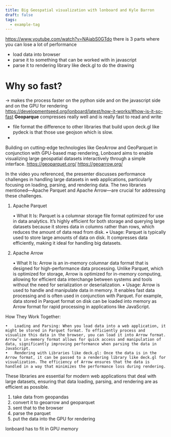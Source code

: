 ```yaml
---
title: Big Geospatial visualization with lonboard and Kyle Barron
draft: false
tags:
  - example-tag
---
```


https://www.youtube.com/watch?v=NAjabS0GTdo
there is 3 parts where you can lose a lot of performance
- load data into browser
- parse it to something that can be worked with in javascript
- parse it to rendering library like deck.gl to do the drawing


# Why so fast?
-> makes the process faster on the python side and on the javascript side and on the GPU for rendering
https://developmentseed.org/lonboard/latest/how-it-works/#how-is-it-so-fast
**Geoparque** compresses really well and is really fast to read and write
- file format
the difference to other libraries that build upon deck.gl like pydeck is that those use geojson which is slow. 
- 

Building on cutting-edge technologies like GeoArrow and GeoParquet in conjunction with GPU-based map rendering, Lonboard aims to enable visualizing large geospatial datasets interactively through a simple interface.
https://geoparquet.org/
https://geoarrow.org/

In the video you referenced, the presenter discusses performance challenges in handling large datasets in web applications, particularly focusing on loading, parsing, and rendering data. The two libraries mentioned—Apache Parquet and Apache Arrow—are crucial for addressing these challenges.

1. Apache Parquet

	•	What It Is: Parquet is a columnar storage file format optimized for use in data analytics. It’s highly efficient for both storage and querying large datasets because it stores data in columns rather than rows, which reduces the amount of data read from disk.
	•	Usage: Parquet is typically used to store large amounts of data on disk. It compresses data efficiently, making it ideal for handling big datasets.

2. Apache Arrow

	•	What It Is: Arrow is an in-memory columnar data format that is designed for high-performance data processing. Unlike Parquet, which is optimized for storage, Arrow is optimized for in-memory computing, allowing for efficient data interchange between systems and tools without the need for serialization or deserialization.
	•	Usage: Arrow is used to handle and manipulate data in memory. It enables fast data processing and is often used in conjunction with Parquet. For example, data stored in Parquet format on disk can be loaded into memory as Arrow format for rapid processing in applications like JavaScript.

How They Work Together:

	•	Loading and Parsing: When you load data into a web application, it might be stored in Parquet format. To efficiently process and visualize this data in the browser, you can load it into Arrow format. Arrow’s in-memory format allows for quick access and manipulation of data, significantly improving performance when parsing the data in JavaScript.
	•	Rendering with Libraries like deck.gl: Once the data is in the Arrow format, it can be passed to a rendering library like deck.gl for visualization. The efficiency of Arrow ensures that the data is handled in a way that minimizes the performance loss during rendering.

These libraries are essential for modern web applications that deal with large datasets, ensuring that data loading, parsing, and rendering are as efficient as possible.


1. take data from geopandas
2. convert it to geoarrow and geoparquet
3. sent that to the browser
4. parse the parquet
5. put the data into the GPU for rendering

lonboard has to fit in GPU memory